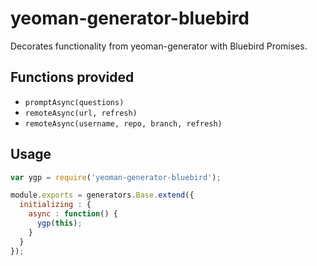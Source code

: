 # yeoman-generator-bluebird
Decorates functionality from yeoman-generator with Bluebird Promises.

## Functions provided
- `promptAsync(questions)`
- `remoteAsync(url, refresh)`
- `remoteAsync(username, repo, branch, refresh)`

## Usage
```javascript
var ygp = require('yeoman-generator-bluebird');

module.exports = generators.Base.extend({
  initializing : {
    async : function() {
      ygp(this);
    }
  }
});
```
